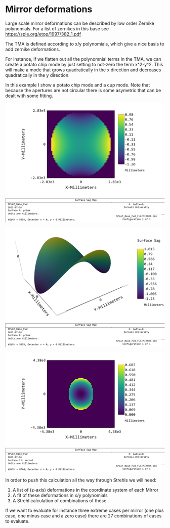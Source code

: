 # Mirror deformations

Large scale mirror deformations can be described by low order
Zernike polynomials. For a list of zernikes in this base see
https://spie.org/etop/1997/382_1.pdf

The TMA is defined according to x/y polynomials, which give a nice basis
to add zernike deformations.

For instance, if we flatten out all the polynomnial terms in the TMA, we can
create a potato chip mode by just setting to not-zero the term x^2-y^2. This
will make a mode that grows quadratically in the x direction and decreases
quadratically in the y direction.

In this example I show a potato chip mode and a cup mode. Note that because
the apertures are not circular there is some asymetric that can be dealt with
some fitting.

![](M1_potato_chip.png)

![](M1_potato_chip_3d.png)

![](M2_cup.png)

In order to push this calculation all the way through Strehls we will need:

1. A list of (z-axis) deformations in the coordinate system of each Mirror
2. A fit of these deformations in x/y polynomials
3. A Strehl calculation of combinations of these.

If we want to evaluate for instance three extreme cases per mirror (one plus
  case, one minus case and a zero case) there are 27
  combinations of cases to evaluate.
